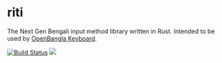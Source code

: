 # riti
The Next Gen Bengali input method library written in Rust. Intended to be used by [OpenBangla Keyboard](https://github.com/OpenBangla/OpenBangla-Keyboard).

[![Build Status](https://travis-ci.org/OpenBangla/libRiti.svg?branch=master)](https://travis-ci.org/OpenBangla/libRiti)
[![](https://tokei.rs/b1/github/OpenBangla/libRiti?category=code)](https://github.com/OpenBangla/libRiti)